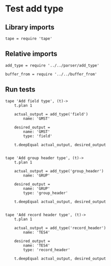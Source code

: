 # Test add type

## Library imports

	tape = require 'tape'


## Relative imports

	add_type = require '../../parser/add_type'

	buffer_from = require '../../buffer_from'


## Run tests

	tape 'Add field type', (t)->
		t.plan 1

		actual_output = add_type('field')
			name: 'GMST'

		desired_output =
			name: 'GMST'
			type: 'field'

		t.deepEqual actual_output, desired_output


	tape 'Add group header type', (t)->
		t.plan 1

		actual_output = add_type('group_header')
			name: 'GRUP'

		desired_output =
			name: 'GRUP'
			type: 'group_header'

		t.deepEqual actual_output, desired_output


	tape 'Add record header type', (t)->
		t.plan 1

		actual_output = add_type('record_header')
			name: 'TES4'

		desired_output =
			name: 'TES4'
			type: 'record_header'

		t.deepEqual actual_output, desired_output
